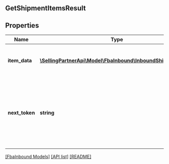 ## GetShipmentItemsResult

## Properties

Name | Type | Description | Notes
------------ | ------------- | ------------- | -------------
**item_data** | [**\SellingPartnerApi\Model\FbaInbound\InboundShipmentItem[]**](InboundShipmentItem.md) | A list of inbound shipment item information. | [optional]
**next_token** | **string** | When present and not empty, pass this string token in the next request to return the next response page. | [optional]

[[FbaInbound Models]](../) [[API list]](../../Api) [[README]](../../../README.md)
